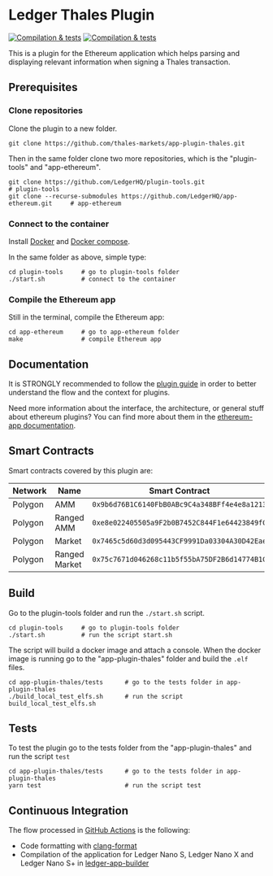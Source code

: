 # Ledger Thales Plugin

[![Compilation & tests](https://github.com/thales-markets/app-plugin-thales/workflows/Code%20style%20check/badge.svg)](https://github.com/thales-markets/app-plugin-thales/actions/workflows/lint-workflow.yml)
[![Compilation & tests](https://github.com/thales-markets/app-plugin-thales/workflows/Compilation%20%26%20tests/badge.svg)](https://github.com/thales-markets/app-plugin-thales/actions/workflows/ci-workflow.yml)

This is a plugin for the Ethereum application which helps parsing and displaying relevant information when signing a Thales transaction.

## Prerequisites

### Clone repositories

Clone the plugin to a new folder.

```shell
git clone https://github.com/thales-markets/app-plugin-thales.git
```

Then in the same folder clone two more repositories, which is the "plugin-tools" and "app-ethereum".

```shell
git clone https://github.com/LedgerHQ/plugin-tools.git                          # plugin-tools
git clone --recurse-submodules https://github.com/LedgerHQ/app-ethereum.git     # app-ethereum
```

### Connect to the container

Install [Docker](https://docs.docker.com/get-docker/) and [Docker compose](https://docs.docker.com/compose/install/).

In the same folder as above, simple type:

```shell
cd plugin-tools     # go to plugin-tools folder
./start.sh          # connect to the container
```

### Compile the Ethereum app

Still in the terminal, compile the Ethereum app:

```shell
cd app-ethereum     # go to app-ethereum folder
make                # compile Ethereum app
```

## Documentation

It is STRONGLY recommended to follow the [plugin guide](https://developers.ledger.com/docs/dapp/nano-plugin/overview/) in order to better understand the flow and the context for plugins.

Need more information about the interface, the architecture, or general stuff about ethereum plugins? You can find more about them in the [ethereum-app documentation](https://github.com/LedgerHQ/app-ethereum/blob/master/doc/ethapp_plugins.asc).

## Smart Contracts

Smart contracts covered by this plugin are:

| Network | Name          | Smart Contract                               |
| ------- | ------------- | -------------------------------------------- |
| Polygon | AMM           | `0x9b6d76B1C6140FbB0ABc9C4a348BFf4e4e8a1213` |
| Polygon | Ranged AMM    | `0xe8e022405505a9F2b0B7452C844F1e64423849fC` |
| Polygon | Market        | `0x7465c5d60d3d095443CF9991Da03304A30D42Eae` |
| Polygon | Ranged Market | `0x75c7671d046268c11b5f55bA75DF2B6d14774B1C` |

## Build

Go to the plugin-tools folder and run the `./start.sh` script.

```shell
cd plugin-tools     # go to plugin-tools folder
./start.sh          # run the script start.sh
```

The script will build a docker image and attach a console.
When the docker image is running go to the "app-plugin-thales" folder and build the `.elf` files.

```shell
cd app-plugin-thales/tests      # go to the tests folder in app-plugin-thales
./build_local_test_elfs.sh      # run the script build_local_test_elfs.sh
```

## Tests

To test the plugin go to the tests folder from the "app-plugin-thales" and run the script `test`

```shell
cd app-plugin-thales/tests      # go to the tests folder in app-plugin-thales
yarn test                       # run the script test
```

## Continuous Integration

The flow processed in [GitHub Actions](https://github.com/features/actions) is the following:

-   Code formatting with [clang-format](http://clang.llvm.org/docs/ClangFormat.html)
-   Compilation of the application for Ledger Nano S, Ledger Nano X and Ledger Nano S+ in [ledger-app-builder](https://github.com/LedgerHQ/ledger-app-builder)
